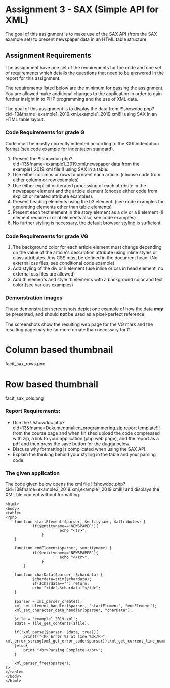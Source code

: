 # Assignment 3 - SAX (Simple API for XML)
The goal of this assignment is to make use of the SAX API (from the SAX example set) to present newspaper data in an HTML table structure.

## Assignment Requirements
The assignment have one set of the requirements for the code and one set of requirements which details the questions that need to be answered in the report for this assignment.

The requirements listed below are the minimum for passing the assignment. You are allowed make additional changes to the application in order to gain further insight in to PHP programming and the use of XML data.

The goal of this assignment is to display the data from !!!showdoc.php?cid=13&fname=example1_2019.xml,example1_2019.xml!!! using SAX in an HTML table layout.

### Code Requirements for grade G

Code must be mostly correctly indented according to the K&R indentation format (see code example for indentation standard).

1. Present the !!!showdoc.php?cid=13&fname=example1_2019.xml,newspaper data from the example1_2019.xml file!!! using SAX in a table.
2. Use either columns or rows to present each article. (choose code from either column or row examples)
3. Use either explicit or iterated processing of each attribute in the newspaper element and the article element (choose either code from explicit or iterated attribute examples).
4. Present heading elements using the h3 element. (see code examples for generating elements other than table elements)
5. Present each text element in the story element as a div or a li element (li element require ul or ol elements also, see code examples)
6. No further styling is necessary, the default browser styling is sufficient.

### Code Requirements for grade VG
1. The background color for each article element must change depending on the value of the article's description attribute using inline styles or class attributes. Any CSS must be defined in the document head. (No external css files, see conditional code example)
2. Add styling of the div or li element (use inline or css in head element, no external css files are allowed)
3. Add th elements and style th elements with a background color and text color (see various examples)

### Demonstration images

These demonstration screenshots depict one example of how the data ***may*** be presented, and should ***not*** be used as a pixel-perfect reference.

The screenshots show the resulting web page for the VG mark and the resulting page may be far more ornate than necessary for G. 

# Column based thumbnail 
facit_sax_rows.png
# Row based thumbnail
facit_sax_cols.png

### Report Requirements:
* Use the !!!showdoc.php?cid=13&fname=Dokumentmallen_programmering.zip,report template!!! from the course page and when finished upload the code compressed with zip, a link to your application (php web page), and the report as a pdf and then press the save button for the dugga below.
* Discuss why formatting is complicated when using the SAX API.
* Explain the thinking behind your styling in the table and your parsing code. 

### The given application
The code given below opens the xml file !!!showdoc.php?cid=13&fname=example2_2018.xml,example1_2019.xml!!! and displays the XML file content without formatting.

~~~
<html>
<body>
<table>
<?php
    function startElement($parser, $entityname, $attributes) {
    		if($entityname=='NEWSPAPER'){
						echo "<tr>";
				}
    }

    function endElement($parser, $entityname) {
    		if($entityname=='NEWSPAPER'){
						echo "</tr>";
				}
		}

    function charData($parser, $chardata) {
    		$chardata=trim($chardata);
    		if($chardata=="") return;
    		echo "<td>".$chardata."</td>";
    }

    $parser = xml_parser_create();
    xml_set_element_handler($parser, "startElement", "endElement");
    xml_set_character_data_handler($parser, "charData");

    $file = 'example1_2019.xml';
    $data = file_get_contents($file);

    if(!xml_parse($parser, $data, true)){
        printf("<P> Error %s at line %d</P>", xml_error_string(xml_get_error_code($parser)),xml_get_current_line_number($parser));
    }else{
        print "<br>Parsing Complete!</br>";
    }
    
    xml_parser_free($parser);
?>
</table>
</body>
</html>
~~~
